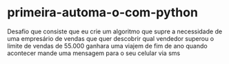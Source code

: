 # primeira-automa-o-com-python
Desafio que consiste que eu crie um algoritmo que supre a necessidade de uma empresário de vendas que quer descobrir  qual vendedor superou o limite de vendas de 55.000 ganhara uma viajem de fim de ano quando acontecer mande uma mensagem para o seu celular  via sms 
